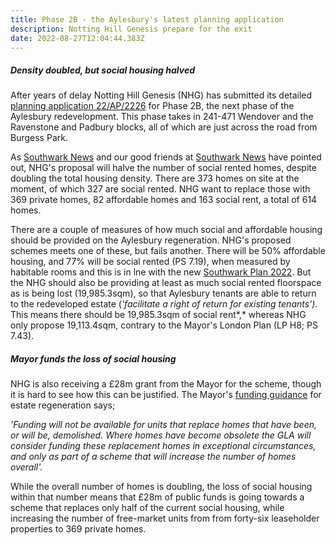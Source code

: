 ```yaml
---
title: Phase 2B - the Aylesbury's latest planning application
description: Notting Hill Genesis prepare for the exit
date: 2022-08-27T12:04:44.383Z
---
```

##### Density doubled, but social housing halved

After years of delay Notting Hill Genesis (NHG) has submitted its detailed [planning application 22/AP/2226](https://planning.southwark.gov.uk/online-applications/) for Phase 2B, the next phase of the Aylesbury redevelopment.  This phase takes in 241-471 Wendover and the Ravenstone and Padbury blocks, all of which are just across the road from Burgess Park.

As [Southwark News](https://southwarknews.co.uk/featured/latest-aylesbury-estate-development-would-slash-social-rent-homes-by-50-per-cent/) and our good friends at [Southwark News](https://twitter.com/SouthwarkNotes/status/1557081532313092098) have pointed out, NHG's proposal will halve the number of social rented homes, despite doubling the total housing density.  There are 373 homes on site at the moment, of which 327 are social rented.  NHG want to replace those with 369 private homes, 82 affordable homes and 163 social rent, a total of 614 homes.

There are a couple of measures of how much social and affordable housing should be provided on the Aylesbury regeneration.  NHG's proposed schemes meets one of these, but fails another.  There will be 50% affordable housing, and 77% will be social rented (PS 7.19), when measured by habitable rooms and this is in lne with the new [Southwark Plan 2022](https://www.southwark.gov.uk/assets/attach/94325/Southwark-Plan-2022.pdf).  But the NHG should also be providing at least as much social rented floorspace as is being lost (19,985.3sqm), so that Aylesbury tenants are able to return to the redeveloped estate (*'facilitate a right of return for existing tenants').* This means there should be 19,985.3sqm of social rent*,* whereas NHG only propose 19,113.4sqm, contrary to the Mayor's London Plan (LP H8; PS 7.43).

##### Mayor funds the loss of social housing

NHG is also receiving a £28m grant from the Mayor for the scheme, though it is hard to see how this can be justified.  The Mayor's [funding guidance](https://www.london.gov.uk/sites/default/files/301120_homes_for_londoners_-_funding_guidance-acc1.pdf) for estate regeneration says;

*'Funding will not be available for units that replace homes that have been, or will be, demolished. Where homes have become obsolete the GLA will consider funding these replacement homes in exceptional circumstances, and only as part of a scheme that will increase the number of homes overall'.*

While the overall number of homes is doubling, the loss of social housing within that number means that £28m of public funds is going towards a scheme that replaces only half of the current social housing, while increasing the number of free-market units from from forty-six leaseholder properties to 369 private homes.